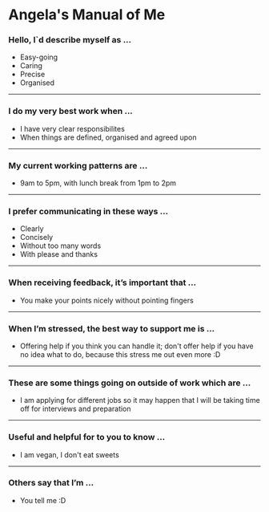 
# Angela's Manual of Me

### Hello, I`d describe myself as ...

- Easy-going
- Caring
- Precise
- Organised

---

### I do my very best work when ...

- I have very clear responsibilites
- When things are defined, organised and agreed upon

---

### My current working patterns are ...

- 9am to 5pm, with lunch break from 1pm to 2pm

---

### I prefer communicating in these ways ...

- Clearly
- Concisely
- Without too many words
- With please and thanks

---

### When receiving feedback, it’s important that ...

- You make your points nicely without pointing fingers

---

### When I’m stressed, the best way to support me is ...

- Offering help if you think you can handle it; don't offer help if you have no idea what to do, because this stress me out even more :D

---

### These are some things going on outside of work which are ...

- I am applying for different jobs so it may happen that I will be taking time off for interviews and preparation

---

### Useful and helpful for to you to know ...

- I am vegan, I don't eat sweets

---

### Others say that I’m ...

- You tell me :D
